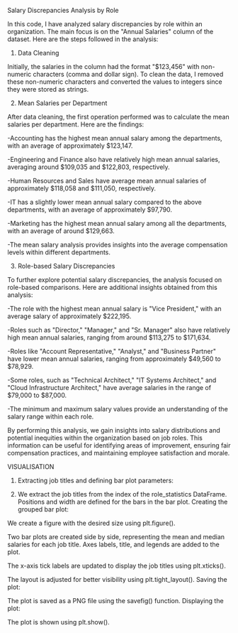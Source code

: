 Salary Discrepancies Analysis by Role

In this code, I have analyzed salary discrepancies by role within an organization. The main focus is on the "Annual Salaries" column of the dataset. Here are the steps followed in the analysis:

1. Data Cleaning

Initially, the salaries in the column had the format "$123,456" with non-numeric characters (comma and dollar sign). To clean the data, I removed these non-numeric characters and converted the values to integers since they were stored as strings.

2. Mean Salaries per Department

After data cleaning, the first operation performed was to calculate the mean salaries per department. Here are the findings:

-Accounting has the highest mean annual salary among the departments, with an average of approximately $123,147.

-Engineering and Finance also have relatively high mean annual salaries, averaging around $109,035 and $122,803, respectively.

-Human Resources and Sales have average mean annual salaries of approximately $118,058 and $111,050, respectively.

-IT has a slightly lower mean annual salary compared to the above departments, with an average of approximately $97,790.

-Marketing has the highest mean annual salary among all the departments, with an average of around $129,663.

-The mean salary analysis provides insights into the average compensation levels within different departments.

3. Role-based Salary Discrepancies

To further explore potential salary discrepancies, the analysis focused on role-based comparisons. Here are additional insights obtained from this analysis:

-The role with the highest mean annual salary is "Vice President," with an average salary of approximately $222,195.

-Roles such as "Director," "Manager," and "Sr. Manager" also have relatively high mean annual salaries, ranging from around $113,275 to $171,634.

-Roles like "Account Representative," "Analyst," and "Business Partner" have lower mean annual salaries, ranging from approximately $49,560 to $78,929.

-Some roles, such as "Technical Architect," "IT Systems Architect," and "Cloud Infrastructure Architect," have average salaries in the range of $79,000 to $87,000.

-The minimum and maximum salary values provide an understanding of the salary range within each role.

By performing this analysis, we gain insights into salary distributions and potential inequities within the organization based on job roles. This information can be useful for identifying areas of improvement, ensuring fair compensation practices, and maintaining employee satisfaction and morale.

VISUALISATION

1. Extracting job titles and defining bar plot parameters:

2. We extract the job titles from the index of the role_statistics DataFrame.
Positions and width are defined for the bars in the bar plot.
Creating the grouped bar plot:

We create a figure with the desired size using plt.figure().

Two bar plots are created side by side, representing the mean and median salaries for each job title.
Axes labels, title, and legends are added to the plot.

The x-axis tick labels are updated to display the job titles using plt.xticks().

The layout is adjusted for better visibility using plt.tight_layout().
Saving the plot:

The plot is saved as a PNG file using the savefig() function.
Displaying the plot:

The plot is shown using plt.show().

